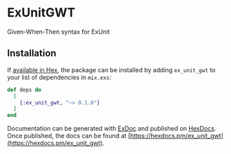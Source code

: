 # ExUnitGWT

Given-When-Then syntax for ExUnit

## Installation

If [available in Hex](https://hex.pm/docs/publish), the package can be installed
by adding `ex_unit_gwt` to your list of dependencies in `mix.exs`:

```elixir
def deps do
  [
    {:ex_unit_gwt, "~> 0.1.0"}
  ]
end
```

Documentation can be generated with [ExDoc](https://github.com/elixir-lang/ex_doc)
and published on [HexDocs](https://hexdocs.pm). Once published, the docs can
be found at [https://hexdocs.pm/ex_unit_gwt](https://hexdocs.pm/ex_unit_gwt).
